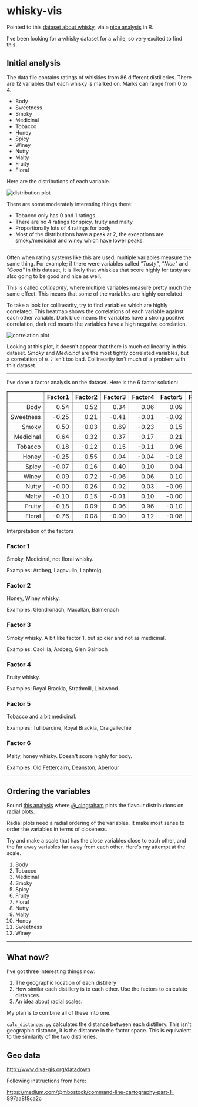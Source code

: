 whisky-vis
==========

Pointed to this [dataset about whisky](https://www.mathstat.strath.ac.uk/outreach/nessie/nessie_whisky.html), via a [nice analysis](http://blog.revolutionanalytics.com/2013/12/k-means-clustering-86-single-malt-scotch-whiskies.html) in R.

I've been looking for a whisky dataset for a while, so very excited to find this.


## Initial analysis

The data file contains ratings of whiskies from 86 different distilleries.
There are 12 variables that each whisky is marked on.
Marks can range from 0 to 4.

* Body
* Sweetness
* Smoky
* Medicinal
* Tobacco
* Honey
* Spicy
* Winey
* Nutty
* Malty
* Fruity
* Floral

Here are the distributions of each variable.

![distribution plot](https://rawgithub.com/dataewan/whisky-vis/master/plots/distributions.svg)

There are some moderately interesting things there:

- Tobacco only has 0 and 1 ratings
- There are no 4 ratings for spicy, fruity and malty
- Proportionally lots of 4 ratings for body
- Most of the distributions have a peak at 2, the exceptions are smoky/medicinal and winey which have lower peaks.

----

Often when rating systems like this are used,
multiple variables measure the same thing.
For example;
if there were variables called *"Tasty"*, *"Nice"* and *"Good"* in this dataset,
it is likely that whiskies that score highly for tasty are also going to be good and nice as well.

This is called *collinearity*, 
where multiple variables measure pretty much the same effect.
This means that some of the variables are highly correlated.

To take a look for collinearity,
try to find variables which are highly correlated.
This heatmap shows the correlations of each variable against each other variable.
Dark blue means the variables have a strong positive correlation, dark red means the variables have a high negative correlation. 

![correlation plot](https://rawgithub.com/dataewan/whisky-vis/master/plots/correlations.svg)

Looking at this plot, it doesn't appear that there is much collinearity in this dataset.
*Smoky* and *Medicinal* are the most tightly correlated variables, 
but a correlation of `0.7` isn't too bad.
Collinearity isn't much of a problem with this dataset.

-----

I've done a factor analysis on the dataset.
Here is the 6 factor solution:

<!-- html table generated in R 3.0.1 by xtable 1.7-1 package -->
<!-- Sun Jan  5 16:44:21 2014 -->
<TABLE border=1>
<TR> <TH>  </TH> <TH> Factor1 </TH> <TH> Factor2 </TH> <TH> Factor3 </TH> <TH> Factor4 </TH> <TH> Factor5 </TH> <TH> Factor6 </TH>  </TR>
  <TR> <TD align="right"> Body </TD> <TD align="right"> 0.54 </TD> <TD align="right"> 0.52 </TD> <TD align="right"> 0.34 </TD> <TD align="right"> 0.06 </TD> <TD align="right"> 0.09 </TD> <TD align="right"> -0.21 </TD> </TR>
  <TR> <TD align="right"> Sweetness </TD> <TD align="right"> -0.25 </TD> <TD align="right"> 0.21 </TD> <TD align="right"> -0.41 </TD> <TD align="right"> -0.01 </TD> <TD align="right"> -0.02 </TD> <TD align="right"> -0.09 </TD> </TR>
  <TR> <TD align="right"> Smoky </TD> <TD align="right"> 0.50 </TD> <TD align="right"> -0.03 </TD> <TD align="right"> 0.69 </TD> <TD align="right"> -0.23 </TD> <TD align="right"> 0.15 </TD> <TD align="right"> -0.16 </TD> </TR>
  <TR> <TD align="right"> Medicinal </TD> <TD align="right"> 0.64 </TD> <TD align="right"> -0.32 </TD> <TD align="right"> 0.37 </TD> <TD align="right"> -0.17 </TD> <TD align="right"> 0.21 </TD> <TD align="right"> -0.17 </TD> </TR>
  <TR> <TD align="right"> Tobacco </TD> <TD align="right"> 0.18 </TD> <TD align="right"> -0.12 </TD> <TD align="right"> 0.15 </TD> <TD align="right"> -0.11 </TD> <TD align="right"> 0.96 </TD> <TD align="right"> -0.01 </TD> </TR>
  <TR> <TD align="right"> Honey </TD> <TD align="right"> -0.25 </TD> <TD align="right"> 0.55 </TD> <TD align="right"> 0.04 </TD> <TD align="right"> -0.04 </TD> <TD align="right"> -0.18 </TD> <TD align="right"> 0.31 </TD> </TR>
  <TR> <TD align="right"> Spicy </TD> <TD align="right"> -0.07 </TD> <TD align="right"> 0.16 </TD> <TD align="right"> 0.40 </TD> <TD align="right"> 0.10 </TD> <TD align="right"> 0.04 </TD> <TD align="right"> -0.00 </TD> </TR>
  <TR> <TD align="right"> Winey </TD> <TD align="right"> 0.09 </TD> <TD align="right"> 0.72 </TD> <TD align="right"> -0.06 </TD> <TD align="right"> 0.06 </TD> <TD align="right"> 0.10 </TD> <TD align="right"> 0.03 </TD> </TR>
  <TR> <TD align="right"> Nutty </TD> <TD align="right"> -0.00 </TD> <TD align="right"> 0.26 </TD> <TD align="right"> 0.02 </TD> <TD align="right"> 0.03 </TD> <TD align="right"> -0.09 </TD> <TD align="right"> 0.06 </TD> </TR>
  <TR> <TD align="right"> Malty </TD> <TD align="right"> -0.10 </TD> <TD align="right"> 0.15 </TD> <TD align="right"> -0.01 </TD> <TD align="right"> 0.10 </TD> <TD align="right"> -0.00 </TD> <TD align="right"> 0.68 </TD> </TR>
  <TR> <TD align="right"> Fruity </TD> <TD align="right"> -0.18 </TD> <TD align="right"> 0.09 </TD> <TD align="right"> 0.06 </TD> <TD align="right"> 0.96 </TD> <TD align="right"> -0.10 </TD> <TD align="right"> 0.12 </TD> </TR>
  <TR> <TD align="right"> Floral </TD> <TD align="right"> -0.76 </TD> <TD align="right"> -0.08 </TD> <TD align="right"> -0.00 </TD> <TD align="right"> 0.12 </TD> <TD align="right"> -0.08 </TD> <TD align="right"> 0.06 </TD> </TR>
   </TABLE>

Interpretation of the factors

### Factor 1

Smoky, Medicinal, not floral whisky.

Examples: Ardbeg, Lagavulin, Laphroig

### Factor 2

Honey, Winey whisky.

Examples: Glendronach, Macallan, Balmenach

### Factor 3

Smoky whisky.
A bit like factor 1, but spicier and not as medicinal.

Examples: Caol Ila, Ardbeg, Glen Gairloch

### Factor 4

Fruity whisky.

Examples: Royal Brackla, Strathmill, Linkwood

### Factor 5

Tobacco and a bit medicinal.

Examples: Tullibardine, Royal Brackla, Craigallechie

### Factor 6

Malty, honey whisky.
Doesn't score highly for body.

Examples: Old Fettercairn, Deanston, Aberlour


----
## Ordering the variables

Found [this analysis](http://imgur.com/1fh6eyc)
where [@_cingraham](@_cingraham) plots the flavour distributions on radial plots.

Radial plots need a radial ordering of the variables.
It make most sense to order the variables in terms of closeness.

Try and make a scale that has the close variables close to each other,
and the far away variables far away from each other.
Here's my attempt at the scale.  

1. Body
1. Tobacco
1. Medicinal
1. Smoky
1. Spicy
1. Fruity
1. Floral 
1. Nutty 
1. Malty
1. Honey
1. Sweetness
1. Winey

----

## What now?

I've got three interesting things now:

 1. The geographic location of each distillery
 1. How similar each distillery is to each other. Use the factors to calculate distances.
 1. An idea about radial scales.

My plan is to combine all of these into one.

`calc_distances.py` calculates the distance between each distillery.
This isn't geographic distance,
it is the distance in the factor space.
This is equivalent to the similarity of the two distilleries.


## Geo data

http://www.diva-gis.org/datadown

Following instructions from here:

https://medium.com/@mbostock/command-line-cartography-part-1-897aa8f8ca2c
